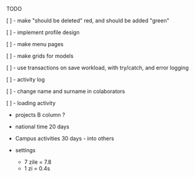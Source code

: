 TODO

[ ] - make "should be deleted" red, and should be added "green"

[ ] - implement profile design

[ ] - make menu pages

[ ] - make grids for models

[ ] - use transactions on save workload, with try/catch, and error logging

[ ] - activity log

[ ] - change name and surname in colaborators

[ ] - loading activity

- projects B column ?

- national time 20 days
- Campus activities 30 days - into  others

- settings
    - 7 zile = 7.8
    - 1 zi = 0.4s